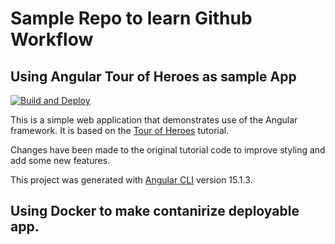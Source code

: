 # Sample Repo to learn Github Workflow


## Using Angular Tour of Heroes as sample App

[![Build and Deploy](https://github.com/excd/angular-tour-of-heroes/actions/workflows/main.yml/badge.svg)](https://github.com/excd/angular-tour-of-heroes/actions/workflows/main.yml)

This is a simple web application that demonstrates use of the Angular framework. It is based on the [Tour of Heroes](https://angular.io/tutorial/tour-of-heroes) tutorial.

Changes have been made to the original tutorial code to improve styling and add some new features.

This project was generated with [Angular CLI](https://github.com/angular/angular-cli) version 15.1.3.


## Using Docker to make contanirize deployable app.

